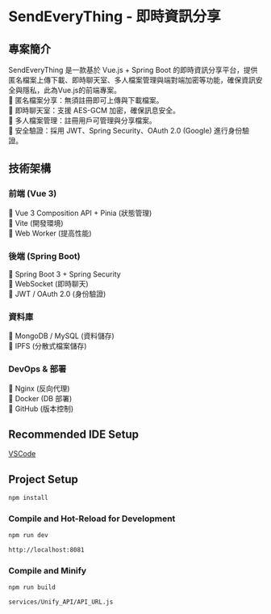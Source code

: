 # SendEveryThing - 即時資訊分享

## 專案簡介
SendEveryThing 是一款基於 Vue.js + Spring Boot 的即時資訊分享平台，提供匿名檔案上傳下載、即時聊天室、多人檔案管理與端對端加密等功能，確保資訊安全與隱私，此為Vue.js的前端專案。    
🔹 匿名檔案分享：無須註冊即可上傳與下載檔案。  
🔹 即時聊天室：支援 AES-GCM 加密，確保訊息安全。  
🔹 多人檔案管理：註冊用戶可管理與分享檔案。  
🔹 安全驗證：採用 JWT、Spring Security、OAuth 2.0 (Google) 進行身份驗證。  

## 技術架構

### 前端 (Vue 3)
🔹 Vue 3 Composition API + Pinia (狀態管理)  
🔹 Vite (開發環境)  
🔹 Web Worker (提高性能)  

### 後端 (Spring Boot)
🔹 Spring Boot 3 + Spring Security  
🔹 WebSocket (即時聊天)  
🔹 JWT / OAuth 2.0 (身份驗證)  

### 資料庫
🔹 MongoDB / MySQL (資料儲存)  
🔹 IPFS (分散式檔案儲存)  

### DevOps & 部署
🔹 Nginx (反向代理)  
🔹 Docker (DB 部署)  
🔹 GitHub (版本控制)  

## Recommended IDE Setup

[VSCode](https://code.visualstudio.com/)

## 

## Project Setup

```sh
npm install
```

### Compile and Hot-Reload for Development

```sh
npm run dev
```

```sh
http://localhost:8081
```

### Compile and Minify

```sh
npm run build
```

```sh
services/Unify_API/API_URL.js
```

